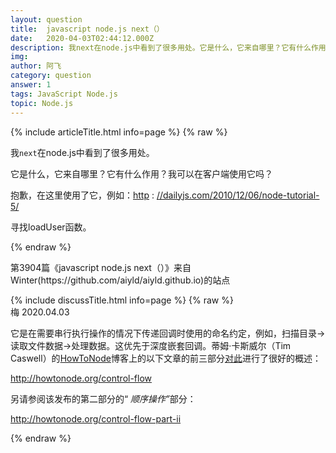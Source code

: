 ```yaml
---
layout: question
title:  javascript node.js next（）
date:   2020-04-03T02:44:12.000Z
description: 我next在node.js中看到了很多用处。它是什么，它来自哪里？它有什么作用？我可以在客户端使用它吗？抱歉，在这里使用了它，例如：http  ...
img: 
author: 阿飞
category: question
answer: 1
tags: JavaScript Node.js
topic: Node.js
---
```

<div class="article-root">
  <div class="article">
    {% include articleTitle.html info=page %}
    {% raw %}
    <div class="article-content"><p><font style="vertical-align: inherit;"><font style="vertical-align: inherit;">我</font></font><code>next</code><font style="vertical-align: inherit;"><font style="vertical-align: inherit;">在node.js中</font><font style="vertical-align: inherit;">看到了很多用处</font><font style="vertical-align: inherit;">。</font></font></p>

<p><font style="vertical-align: inherit;"><font style="vertical-align: inherit;">它是什么，它来自哪里？</font><font style="vertical-align: inherit;">它有什么作用？</font><font style="vertical-align: inherit;">我可以在客户端使用它吗？</font></font></p>

<p><font style="vertical-align: inherit;"><font style="vertical-align: inherit;">抱歉，在这里使用了它，例如：</font><a href="http://dailyjs.com/2010/12/06/node-tutorial-5/"><font style="vertical-align: inherit;">http</font></a><font style="vertical-align: inherit;"> :
 </font></font><a href="http://dailyjs.com/2010/12/06/node-tutorial-5/"><font style="vertical-align: inherit;"><font style="vertical-align: inherit;">//dailyjs.com/2010/12/06/node-tutorial-5/</font></font></a></p>

<p><font style="vertical-align: inherit;"><font style="vertical-align: inherit;">寻找loadUser函数。</font></font></p></div>
    {% endraw %}
  </div>
  <p class="winter_mark">第3904篇《javascript node.js next（）》来自Winter(https://github.com/aiyld/aiyld.github.io)的站点</p>
  <div class="discuss-wrapper">
    {% include discussTitle.html info=page %}
    {% raw %}
    <div class="discuss-item">
        <div class="discuss-parent">
          <div class="discuss-meta">
            <span class="discuss-user">梅</span>
            <span class="discuss-time">2020.04.03</span>
          </div>
          <div class="discuss-comment"><p><font style="vertical-align: inherit;"><font style="vertical-align: inherit;">它是在需要串行执行操作的情况下传递回调时使用的命名约定，例如，扫描目录-&gt;读取文件数据-&gt;处理数据。</font><font style="vertical-align: inherit;">这优先于深度嵌套回调。</font><font style="vertical-align: inherit;">蒂姆·卡斯威尔（Tim Caswell）的</font></font><a href="http://howtonode.org/" rel="noreferrer"><font style="vertical-align: inherit;"><font style="vertical-align: inherit;">HowToNode</font></font></a><font style="vertical-align: inherit;"><font style="vertical-align: inherit;">博客</font><font style="vertical-align: inherit;">上的以下文章的前三部分</font><a href="http://howtonode.org/" rel="noreferrer"><font style="vertical-align: inherit;">对此</font></a><font style="vertical-align: inherit;">进行了很好的概述：</font></font></p>

<p><a href="http://web.archive.org/web/20161022152112/http://howtonode.org/control-flow" rel="noreferrer"><font style="vertical-align: inherit;"><font style="vertical-align: inherit;">http://howtonode.org/control-flow</font></font></a></p>

<p><font style="vertical-align: inherit;"><font style="vertical-align: inherit;">另请参阅该</font><font style="vertical-align: inherit;">发布的第二部分的</font><font style="vertical-align: inherit;">“ </font></font><em><font style="vertical-align: inherit;"><font style="vertical-align: inherit;">顺序操作”</font></font></em><font style="vertical-align: inherit;"><font style="vertical-align: inherit;">部分：</font></font></p>

<p><a href="http://web.archive.org/web/20170206014827/https://howtonode.org/control-flow-part-ii" rel="noreferrer"><font style="vertical-align: inherit;"><font style="vertical-align: inherit;">http://howtonode.org/control-flow-part-ii</font></font></a></p></div>
        </div></div>
    {% endraw %}
  </div>
<div>
